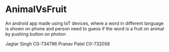 # AnimalVsFruit
An android app made using IoT devices, where a word in different language is shown on phone and person need to guess if the word is a fruit on animal by pushing button on photon

Jagtar Singh C0-734796
Pranav Patel C0-732056
